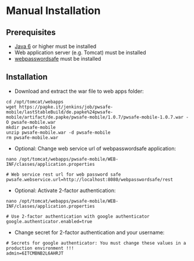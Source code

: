 Manual Installation
===================

Prerequisites
-------------
* [Java 6](http://www.oracle.com/technetwork/java/javase/downloads/index.html) or higher must be installed
* Web application server (e.g. Tomcat) must be installed
* [webpasswordsafe](https://github.com/chrisipa/webpasswordsafe) must be installed

Installation
-------------
* Download and extract the war file to web apps folder:
```
cd /opt/tomcat/webapps
wget https://papke.it/jenkins/job/pwsafe-mobile/lastStableBuild/de.papke%24pwsafe-mobile/artifact/de.papke/pwsafe-mobile/1.0.7/pwsafe-mobile-1.0.7.war -O pwsafe-mobile.war
mkdir pwsafe-mobile
unzip pwsafe-mobile.war -d pwsafe-mobile
rm pwsafe-mobile.war
```
* Optional: Change web service url of webpasswordsafe application:
```
nano /opt/tomcat/webapps/pwsafe-mobile/WEB-INF/classes/application.properties

# Web service rest url for web password safe
pwsafe.webservice.url=http://localhost:8080/webpasswordsafe/rest
```
* Optional: Activate 2-factor authentication:
```
nano /opt/tomcat/webapps/pwsafe-mobile/WEB-INF/classes/application.properties

# Use 2-factor authentication with google authenticator
google.authenticator.enabled=true
```
* Change secret for 2-factor authentication and your username:
```
# Secrets for google authenticator: You must change these values in a production environment !!!
admin=6ITCMBNB2L6AHRJT
```